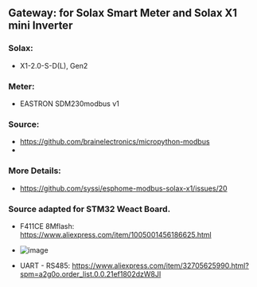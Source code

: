 ## Gateway: for Solax Smart Meter and Solax X1 mini Inverter 

### Solax:
 - X1-2.0-S-D(L), Gen2

### Meter:
 - EASTRON SDM230modbus v1

### Source: 
 - https://github.com/brainelectronics/micropython-modbus
 - 
### More Details:
 - https://github.com/syssi/esphome-modbus-solax-x1/issues/20

### Source adapted for STM32 Weact Board.
 - F411CE 8Mflash: https://www.aliexpress.com/item/1005001456186625.html
 - ![image](https://user-images.githubusercontent.com/34532/159671869-924d509d-0e1e-4618-a130-39d07fd7f596.png)

 - UART - RS485: https://www.aliexpress.com/item/32705625990.html?spm=a2g0o.order_list.0.0.21ef1802dzW8JI
